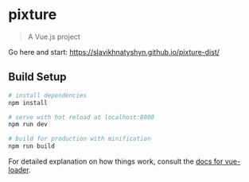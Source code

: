 # pixture

> A Vue.js project

Go here and start: https://slavikhnatyshyn.github.io/pixture-dist/

## Build Setup

``` bash
# install dependencies
npm install

# serve with hot reload at localhost:8080
npm run dev

# build for production with minification
npm run build
```

For detailed explanation on how things work, consult the [docs for vue-loader](http://vuejs.github.io/vue-loader).
